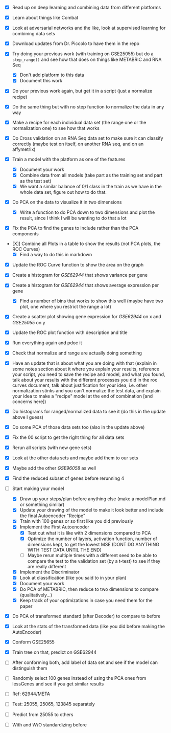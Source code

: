 - [X] Read up on deep learning and combining data from different platforms

- [X] Learn about things like Combat

- [X] Look at adversarial networks and the like, look at supervised learning for combining data sets

- [X] Download updates from Dr. Piccolo to have them in the repo

- [X] Try doing your previous work (with training on GSE25055) but do a `step_range()` and see how that does on things like METABRIC and RNA Seq
    - [X] Don't add platform to this data
    - [X] Document this work

- [X] Do your previous work again, but get it in a script (just a normalize recipe)

- [X] Do the same thing but with no step function to normalize the data in any way

- [X] Make a recipe for each individual data set (the range one or the normalization one) to see how that works

- [X] Do Cross validation on an RNA Seq data set to make sure it can classify correctly (maybe test on itself, on another RNA seq, and on an affymetrix)

- [X] Train a model with the platform as one of the features
    - [X] Document your work
    - [X] Combine data from all models (take part as the training set and part as the test set)
    - [X] We want a similar balance of 0/1 class in the train as we have in the whole data set, figure out how to do that.

- [X] Do PCA on the data to visualize it in two dimensions
    - [X] Write a function to do PCA down to two dimensions and plot the result, since I think I will be wanting to do that a lot

- [X] Fix the PCA to find the genes to include rather than the PCA components

- [X]] Combine all Plots in a table to show the results (not PCA plots, the ROC Curves)
    - [X] Find a way to do this in markdown

- [X] Update the ROC Curve function to show the area on the graph

- [X] Create a histogram for <i>GSE62944</i> that shows variance per gene
- [X] Create a histogram for <i>GSE62944</i> that shows average expression per gene
    - [X] Find a number of bins that works to show this well (maybe have two plot, one where you restrict the range a lot)
- [X] Create a scatter plot showing gene expression for <i>GSE62944</i> on x and <i>GSE25055</i> on y

- [X] Update the ROC plot function with description and title
- [X] Run everything again and pdoc it

- [X] Check that normalize and range are actually doing something
- [X] Have an update that is about what you are doing with that (explain in some notes section about it where you explain your results, reference your script, you need to save the recipe and model, and what you found, talk about your results with the different processes you did in the roc curves document, talk about justification for your idea, i.e. other normalization stinks and you can't normalize the test data, and explain your idea to make a "recipe" model at the end of combination [and concerns here])
- [X] Do histograms for ranged/normalized data to see it (do this in the update above I guess)
- [X] Do some PCA of those data sets too (also in the update above)

- [X] Fix the 00 script to get the right thing for all data sets
- [X] Rerun all scripts (with new gene sets)

- [X] Look at the other data sets and maybe add them to our sets
- [X] Maybe add the other <i>GSE96058</i> as well

- [X] Find the reduced subset of genes before rerunning 4

- [ ] Start making your model
    - [X] Draw up your steps/plan before anything else (make a modelPlan.md or something similar)
    - [X] Update your drawing of the model to make it look better and include the final Autoencoder "Recipe"
    - [X] Train with 100 genes or so first like you did previously
    - [X] Implement the First Autoencoder
        - [X] Test out what it is like with 2 dimensions compared to PCA
        - [X] Optimize the number of layers, activation function, number of dimensions kept, to get the lowest MSE (DONT DO ANYTHING WITH TEST DATA UNTIL THE END)
        - [ ] Maybe rerun multiple times with a different seed to be able to compare the test to the validation set (by a t-test) to see if they are really different
    - [X] Implement the Discriminator
    - [X] Look at classification (like you said to in your plan)
    - [X] Document your work
    - [X] Do PCA of METABRIC, then reduce to two dimensions to compare (qualitatively...)
    - [X] Keep track of your optimizations in case you need them for the paper

- [X] Do PCA of transformed standard (after Decoder) to compare to before
- [X] Look at the stats of the transformed data (like you did before making the AutoEncoder)



- [X] Conform GSE25655
- [X] Train tree on that, predict on GSE62944
- [ ] After conforming both, add label of data set and see if the model can distinguish them
- [ ] Randomly select 100 genes instead of using the PCA ones from lessGenes and see if you get similar results

- [ ] Ref: 62944/META
- [ ] Test: 25055, 25065, 123845 separately
- [ ] Predict from 25055 to others
- [ ] With and W/O standardizing before
